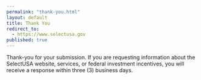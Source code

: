 ```yaml
---
permalink: "thank-you.html"
layout: default
title: Thank You
redirect_to:
  - https://www.selectusa.gov
published: true
--- 
```



Thank-you for your submission.  If you are requesting information about the SelectUSA website, services, or federal investment incentives, you will receive a response within three (3) business days.